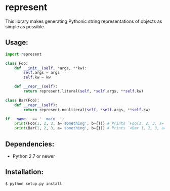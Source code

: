 represent
======
This library makes generating Pythonic string representations of objects as simple as possible.

## Usage:
```python
import represent

class Foo:
    def __init__(self, *args, **kw):
        self.args = args
        self.kw = kw

    def __repr__(self):
        return represent.literal(self, *self.args, **self.kw)

class Bar(Foo):
    def __repr__(self):
        return represent.nonliteral(self, *self.args, **self.kw)

if __name__ == '__main__':
    print(Foo(1, 2, 3, a='something', b={})) # Prints `Foo(1, 2, 3, a='something', b={})`
    print(Bar(1, 2, 3, a='something', b={})) # Prints `<Bar 1, 2, 3, a='something', b={}>`
```

## Dependencies:
* Python 2.7 or newer

## Installation:
```bash
$ python setup.py install
```
